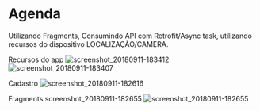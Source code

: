 # Agenda
Utilizando Fragments, Consumindo API com Retrofit/Async task, utilizando recursos do dispositivo LOCALIZAÇÃO/CAMERA.

Recursos do app
![screenshot_20180911-183412](https://user-images.githubusercontent.com/25518609/45389403-33c40e80-b5f2-11e8-8caf-3e15b8502aeb.png)
![screenshot_20180911-183407](https://user-images.githubusercontent.com/25518609/45389420-43dbee00-b5f2-11e8-81d1-c7f5baeff064.png)

Cadastro
![screenshot_20180911-182616](https://user-images.githubusercontent.com/25518609/45389436-4d655600-b5f2-11e8-8ef9-2b8d3b88c8cc.png)

Fragments screenshot_20180911-182655
![screenshot_20180911-182655](https://user-images.githubusercontent.com/25518609/45389426-48080b80-b5f2-11e8-9b15-e94af88e9a00.png)
